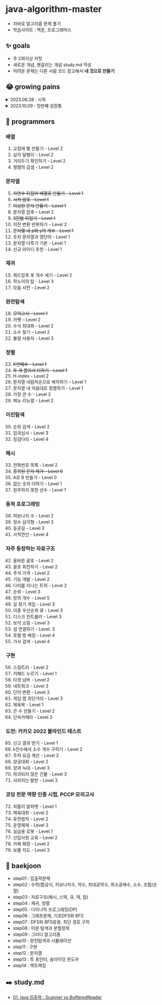 # java-algorithm-master
- 자바로 알고리즘 문제 풀기
- 학습사이트 : 백준, 프로그래머스

## ✨ goals
- 주 2회이상 커밋
- 새로운 개념, 헷갈리는 개념 study.md 작성
- 어려운 문제는 다른 사람 코드 참고해서 **내 것으로 만들기**

## 😂 growing pains
<details>
<summary>2023.06.28 : 시작</summary>
    <img src="./img/230628_1.png">
    <img src="./img/230628_2.png">
</details>

<details>
<summary>2023.10.09 : 첫번째 성장통</summary>
    <img src="./img/231009_1.png">
    <img src="./img/231009_2.png">
</details>

## 🤖 programmers
### 배열
1. 교점에 별 만들기 - Level 2
2. 삼각 달팽이 - Level 2
3. 거리두기 확인하기 - Level 2
4. 행렬의 곱셈 - Level 2
### 문자열
5. ~~자연수 뒤집어 배열로 만들기 – Level 1~~
6. ~~시저 암호 - Level 1~~
7. ~~이상한 문자 만들기 – Level 1~~
8. 문자열 압축 – Level 2
9. ~~3진법 뒤집기 - Level 1~~
10. 이진 변환 반복하기 - Level 2
11. ~~문자열 내 p와 y의 개수 - Level 1~~
12. 숫자 문자열과 영단어 - Level 1
13. 문자열 다루기 기본 - Level 1
14. 신규 아이디 추천 - Level 1
### 재귀
15. 쿼드압축 후 개수 세기 - Level 2
16. 하노이의 탑 - Level 3
17. 모음 사전 - Level 2
### 완전탐색
18. ~~모의고사 – Level 1~~
19. 카펫 – Level 2
20. 수식 최대화 - Level 2
21. 소수 찾기 – Level 2
22. 불량 사용자 - Level 3
### 정렬
23. ~~K번째수 – Level 1~~
24. ~~두 개 뽑아서 더하기 - Level 1~~
25. H-index - Level 2
26. 문자열 내림차순으로 배치하기 – Level 1
7. 문자열 내 마음대로 정렬하기 - Level 1
28. 가장 큰 수 - Level 2
29. 메뉴 리뉴얼 - Level 2
### 이진탐색
30. 순위 검색 - Level 2
31. 입국심사 - Level 3
32. 징검다리 - Level 4
### 해시
33. 전화번호 목록 - Level 2
34. ~~중복된 문자 제거 - Level 0~~
35. A로 B 만들기 - Level 0
36. 없는 숫자 더하기 - Level 1
37. 완주하지 못한 선수 - Level 1
### 동적 프로그래밍
38. 피보나치 수 - Level 2
39. 정수 삼각형 - Level 3
40. 등굣길 - Level 3
41. 사칙연산 - Level 4
### 자주 등장하는 자료구조
42. 올바른 괄호 - Level 2
43. 괄호 회전하기 - Level 2
44. 주식 가격 - Level 2
45. 기능 개발 - Level 2
46. 다리를 지나는 트럭 - Level 2
47. 순위 - Level 3
48. 방의 개수 - Level 5
49. 길 찾기 게임 - Level 3
50. 이중 우선순위 큐 - Level 3
51. 디스크 컨트롤러 - Level 3
52. 보석 쇼핑 - Level 3
53. 섬 연결하기 - Level. 3
54. 호텔 방 배정 - Level 4
55. 가사 검색 - Level 4
### 구현
56. 스킬트리 - Level 2
57. 키패드 누르기 - Level 1
58. 타겟 넘버 - Level 2
59. 네트워크 - Level 3
60. 단어 변환 - Level 3
61. 게임 맵 최단거리 - Level 3
62. 체육복 - Level 1
63. 큰 수 만들기 - Level 2
64. 단속카메라 - Level 3
### 도전: 카카오 2022 블라인드 테스트
65. 신고 결과 받기 - Level 1
66. k진수에서 소수 개수 구하기 - Level 2
67. 주차 요금 계산 - Level 2
68. 양궁대회 - Level 2
69. 양과 늑대 - Level 3
70. 파괴되지 않은 건물 - Level 3
71. 사라지는 발판 - Level 3
### 코딩 전문 역량 인증 시험, PCCP 모의고사
72. 외톨이 알파벳 - Level 1
73. 체육대회 - Level 2
74. 유전법칙 - Level 2
75. 운영체제 - Level 3
76. 실습용 로봇 - Level 1
77. 신입사원 교육 - Level 2
78. 카페 확장 - Level 2
79. 보물 지도 - Level 3

## 📌 baekjoon
- step01 : 입출력문제
- step02 : 수학(합공식, 피보나치수, 약수, 최대공약수, 최소공배수, 소수, 조합/순열)
- step03 : 자료구조(해시, 스택, 큐, 덱, 힙)
- step04 : 재귀, 정렬
- step05 : 다이나믹 프로그래밍(DP)
- step06 : 그래프문제, 기초DFS와 BFS
- step07 : DFS와 BFS응용, 최단 경로 구학
- step08 : 이분 탐색과 분할정복
- step09 : 그리디 알고리즘
- step10 : 완전탐색과 시뮬레이션
- step11 : 구현
- step12 : 문자열
- step13 : 투 포인터, 슬라이딩 윈도우
- step14 : 백트랙킹

## ✒️ study.md
- [01. java 입출력 : Scanner vs BufferedReader](./study/01.md)